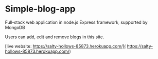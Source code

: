 # Simple-blog-app
Full-stack web application in node.js Express framework, supported by MongoDB

Users can add, edit and remove blogs in this site.

[live website:  https://salty-hollows-85873.herokuapp.com/]( https://salty-hollows-85873.herokuapp.com/)
